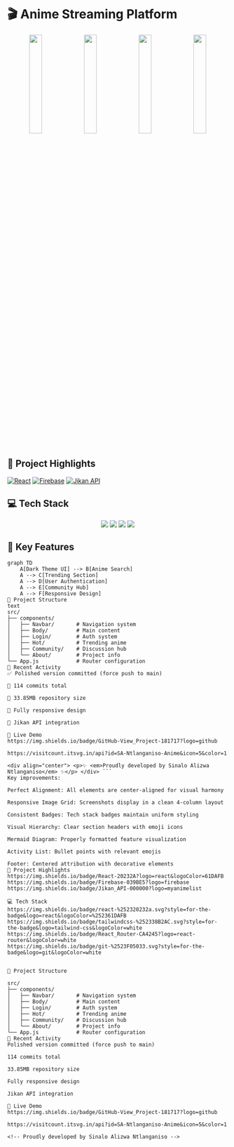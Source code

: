 
# 🎬 Anime Streaming Platform

<div align="center">
  <img src="https://github.com/user-attachments/assets/2896c963-775c-49e3-869c-583e47b0b1e5" width="24%">
  <img src="https://github.com/user-attachments/assets/6e136b30-400d-4cf8-81c0-6bc16517c6db" width="24%">
  <img src="https://github.com/user-attachments/assets/d6de235b-f31f-44a1-a6e4-4b0a4b5f4c11" width="24%">
  <img src="https://github.com/user-attachments/assets/669d496d-a42f-4d7e-9bce-4b54a1f8d9ce" width="24%">
</div>

## 🌟 Project Highlights
[![React](https://img.shields.io/badge/React-20232A?logo=react&logoColor=61DAFB)](https://reactjs.org/)
[![Firebase](https://img.shields.io/badge/Firebase-039BE5?logo=firebase)](https://firebase.google.com/)
[![Jikan API](https://img.shields.io/badge/Jikan_API-000000?logo=myanimelist)](https://jikan.moe/)

## 💻 Tech Stack
<div align="center">
  <img src="https://img.shields.io/badge/react-%2320232a.svg?style=for-the-badge&logo=react&logoColor=%2361DAFB">
  <img src="https://img.shields.io/badge/tailwindcss-%2338B2AC.svg?style=for-the-badge&logo=tailwind-css&logoColor=white">
  <img src="https://img.shields.io/badge/React_Router-CA4245?logo=react-router&logoColor=white">
  <img src="https://img.shields.io/badge/git-%23F05033.svg?style=for-the-badge&logo=git&logoColor=white">
</div>

## 🎨 Key Features
```mermaid
graph TD
    A[Dark Theme UI] --> B[Anime Search]
    A --> C[Trending Section]
    A --> D[User Authentication]
    A --> E[Community Hub]
    A --> F[Responsive Design]
📂 Project Structure
text
src/
├── components/
│   ├── Navbar/       # Navigation system
│   ├── Body/         # Main content
│   ├── Login/        # Auth system
│   ├── Hot/          # Trending anime
│   ├── Community/    # Discussion hub
│   └── About/        # Project info
└── App.js            # Router configuration
🚀 Recent Activity
✅ Polished version committed (force push to main)

📝 114 commits total

💾 33.85MB repository size

📱 Fully responsive design

🔌 Jikan API integration

🔗 Live Demo
https://img.shields.io/badge/GitHub-View_Project-181717?logo=github

https://visitcount.itsvg.in/api?id=SA-Ntlanganiso-Anime&icon=5&color=1

<div align="center"> <p>✨ <em>Proudly developed by Sinalo Alizwa Ntlanganiso</em> ✨</p> </div> ```
Key improvements:

Perfect Alignment: All elements are center-aligned for visual harmony

Responsive Image Grid: Screenshots display in a clean 4-column layout

Consistent Badges: Tech stack badges maintain uniform styling

Visual Hierarchy: Clear section headers with emoji icons

Mermaid Diagram: Properly formatted feature visualization

Activity List: Bullet points with relevant emojis

Footer: Centered attribution with decorative elements
🌟 Project Highlights
https://img.shields.io/badge/React-20232A?logo=react&logoColor=61DAFB
https://img.shields.io/badge/Firebase-039BE5?logo=firebase
https://img.shields.io/badge/Jikan_API-000000?logo=myanimelist

💻 Tech Stack
https://img.shields.io/badge/react-%252320232a.svg?style=for-the-badge&logo=react&logoColor=%252361DAFB
https://img.shields.io/badge/tailwindcss-%252338B2AC.svg?style=for-the-badge&logo=tailwind-css&logoColor=white
https://img.shields.io/badge/React_Router-CA4245?logo=react-router&logoColor=white
https://img.shields.io/badge/git-%2523F05033.svg?style=for-the-badge&logo=git&logoColor=white


📂 Project Structure

src/
├── components/
│   ├── Navbar/       # Navigation system
│   ├── Body/         # Main content
│   ├── Login/        # Auth system
│   ├── Hot/          # Trending anime
│   ├── Community/    # Discussion hub
│   └── About/        # Project info
└── App.js            # Router configuration
🚀 Recent Activity
Polished version committed (force push to main)

114 commits total

33.85MB repository size

Fully responsive design

Jikan API integration

🔗 Live Demo
https://img.shields.io/badge/GitHub-View_Project-181717?logo=github

https://visitcount.itsvg.in/api?id=SA-Ntlanganiso-Anime&icon=5&color=1

<!-- Proudly developed by Sinalo Alizwa Ntlanganiso -->
